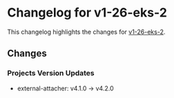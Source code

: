 # Changelog for v1-26-eks-2

This changelog highlights the changes for [v1-26-eks-2](https://github.com/aws/eks-distro/tree/v1-26-eks-2).

## Changes

### Projects Version Updates


* external-attacher: v4.1.0 -> v4.2.0
